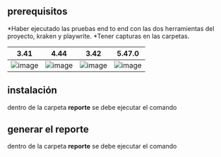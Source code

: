 
## prerequisitos 

*Haber ejecutado las pruebas  end to end con las dos herramientas del proyecto, kraken y playwrite.
*Tener capturas en las carpetas.

|3.41|4.44|3.42|5.47.0|
|-|-|-|-|
|![image](https://github.com/leinaro/MISW4103-Ghost-Pruebas-Automatizadas/assets/123895702/3d25ba0c-2be4-40cf-b9aa-a8a541d8aa1f)|![image](https://github.com/leinaro/MISW4103-Ghost-Pruebas-Automatizadas/assets/123895702/0aaee067-33cc-4836-bb02-1cbb423a1f41)|![image](https://github.com/leinaro/MISW4103-Ghost-Pruebas-Automatizadas/assets/123895702/6723f512-82b7-458f-a069-4b34bdf37523)|![image](https://github.com/leinaro/MISW4103-Ghost-Pruebas-Automatizadas/assets/123895702/327f33aa-22c4-465d-bdaa-8e755013211c)|


## instalación
dentro de la carpeta **reporte** se debe ejecutar el comando


## generar el reporte

dentro de la carpeta **reporte** se debe ejecutar el comando
